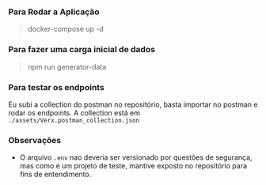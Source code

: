 ### Para Rodar a Aplicação
> docker-compose up -d

### Para fazer uma carga inicial de dados
> npm run generator-data

### Para testar os endpoints
Eu subi a collection do postman no repositório, basta importar no postman e rodar os endpoints.
A collection está em `./assets/Verx.postman_collection.json`

### Observações
- O arquivo `.env` nao deveria ser versionado por questões de segurança, mas como é um projeto de teste, mantive exposto no repositório para fins de entendimento.
